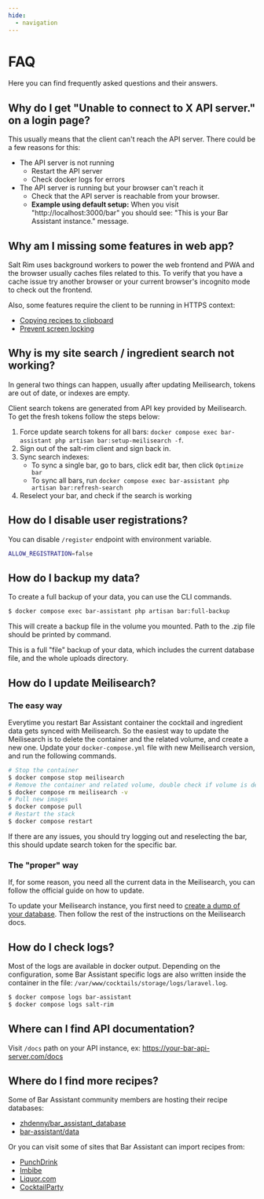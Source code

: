 ```yaml
---
hide:
  - navigation
---
```


# FAQ

Here you can find frequently asked questions and their answers.

## Why do I get "Unable to connect to X API server." on a login page?

This usually means that the client can't reach the API server. There could be a few reasons for this:

- The API server is not running
    - Restart the API server
    - Check docker logs for errors
- The API server is running but your browser can't reach it
    - Check that the API server is reachable from your browser.
    - **Example using default setup:** When you visit "http://localhost:3000/bar" you should see: "This is your Bar Assistant instance." message.

## Why am I missing some features in web app?

Salt Rim uses background workers to power the web frontend and PWA and the browser usually caches files related to this. To verify that you have a cache issue try another browser or your current browser's incognito mode to check out the frontend.

Also, some features require the client to be running in HTTPS context:

- [Copying recipes to clipboard](https://developer.mozilla.org/en-US/docs/Web/API/Clipboard)
- [Prevent screen locking](https://developer.mozilla.org/en-US/docs/Web/API/Screen_Wake_Lock_API)

## Why is my site search / ingredient search not working?

In general two things can happen, usually after updating Meilisearch, tokens are out of date, or indexes are empty.

Client search tokens are generated from API key provided by Meilisearch. To get the fresh tokens follow the steps below:

1. Force update search tokens for all bars: `docker compose exec bar-assistant php artisan bar:setup-meilisearch -f`.
2. Sign out of the salt-rim client and sign back in.
3. Sync search indexes:
    - To sync a single bar, go to bars, click edit bar, then click `Optimize bar`
    - To sync all bars, run `docker compose exec bar-assistant php artisan bar:refresh-search`
4. Reselect your bar, and check if the search is working

## How do I disable user registrations?

You can disable `/register` endpoint with environment variable.

```bash
ALLOW_REGISTRATION=false
```

## How do I backup my data?

To create a full backup of your data, you can use the CLI commands.

``` bash
$ docker compose exec bar-assistant php artisan bar:full-backup
```

This will create a backup file in the volume you mounted. Path to the .zip file should be printed by command.

This is a full "file" backup of your data, which includes the current database file, and the whole uploads directory.

## How do I update Meilisearch?

### The easy way

Everytime you restart Bar Assistant container the cocktail and ingredient data gets synced with Meilisearch. So the easiest way to update the Meilisearch is to delete the container and the related volume, and create a new one. Update your `docker-compose.yml` file with new Meilisearch version, and run the following commands.

``` bash
# Stop the container
$ docker compose stop meilisearch
# Remove the container and related volume, double check if volume is deleted
$ docker compose rm meilisearch -v
# Pull new images
$ docker compose pull
# Restart the stack
$ docker compose restart
```

If there are any issues, you should try logging out and reselecting the bar, this should update search token for the specific bar.

### The "proper" way

If, for some reason, you need all the current data in the Meilisearch, you can follow the official guide on how to update.

To update your Meilisearch instance, you first need to [create a dump of your database](https://docs.meilisearch.com/learn/cookbooks/docker.html#generating-dumps-and-updating-meilisearch). Then follow the rest of the instructions on the Meilisearch docs.

## How do I check logs?

Most of the logs are available in docker output. Depending on the configuration, some Bar Assistant specific logs are also written inside the container in the file: `/var/www/cocktails/storage/logs/laravel.log`.

``` bash
$ docker compose logs bar-assistant
$ docker compose logs salt-rim
```

## Where can I find API documentation?

Visit `/docs` path on your API instance, ex: https://your-bar-api-server.com/docs

## Where do I find more recipes?

Some of Bar Assistant community members are hosting their recipe databases:

- [zhdenny/bar_assistant_database](https://github.com/zhdenny/bar_assistant_database)
- [bar-assistant/data](https://github.com/bar-assistant/data)

Or you can visit some of sites that Bar Assistant can import recipes from:

- [PunchDrink](https://punchdrink.com/)
- [Imbibe](https://imbibemagazine.com/)
- [Liquor.com](https://www.liquor.com/)
- [CocktailParty](https://cocktailpartyapp.com/)
